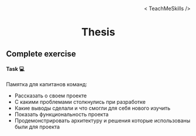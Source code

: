 <p align='right'>< TeachMeSkills /></p>
<h1 align='center'>Thesis</h1>

## Complete exercise

#### Task  💻

Памятка для капитанов команд:

- Рассказать о своем проекте
- С какими проблемами столкнулись при разработке
- Какие выводы сделали и что смогли для себя нового изучить
- Показать функциональность проекта
- Продемонстрировать архитектуру и решения которые использованы были для проекта

